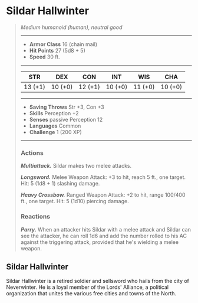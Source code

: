 # Sildar Hallwinter
>*Medium humanoid (human), neutral good*
>___
>- **Armor Class** 16 (chain mail)
>- **Hit Points** 27 (5d8 + 5)
>- **Speed** 30 ft.
>___
>|STR|DEX|CON|INT|WIS|CHA|
>|:---:|:---:|:---:|:---:|:---:|:---:|
>|13 (+1)|10 (+0)|12 (+1)|10 (+0)|11 (+0)|10 (+0)|
>___
>- **Saving Throws** Str +3, Con +3
>- **Skills** Perception +2
>- **Senses** passive Perception 12
>- **Languages** Common
>- **Challenge** 1 (200 XP)
>___
>### Actions
>***Multiattack.*** Sildar makes two melee attacks.  
>
>***Longsword.*** Melee Weapon Attack: +3 to hit, reach 5 ft., one target. Hit: 5 (1d8 + 1) slashing damage.  
>
>***Heavy Crossbow.*** Ranged Weapon Attack: +2 to hit, range 100/400 ft., one target. Hit: 5 (1d10) piercing damage.  
>
>### Reactions
>***Parry.*** When an attacker hits Sildar with a melee attack and Sildar can see the attacker, he can roll 1d6 and add the number rolled to his AC against the triggering attack, provided that he's wielding a melee weapon.
## Sildar Hallwinter
Sildar Hallwinter is a retired soldier and sellsword who hails from the city of Neverwinter. He is a loyal member of the Lords' Alliance, a political organization that unites the various free cities and towns of the North.